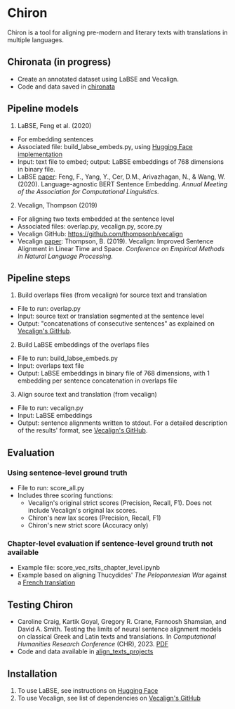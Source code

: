 # Chiron
Chiron is a tool for aligning pre-modern and literary texts with translations in multiple languages.

## Chironata (in progress)
* Create an annotated dataset using LaBSE and Vecalign.
* Code and data saved in [chironata](https://github.com/caro28/chiron/tree/main/chironata)

## Pipeline models
1. LaBSE, Feng et al. (2020)
* For embedding sentences
* Associated file: build_labse_embeds.py, using [Hugging Face implementation](https://huggingface.co/sentence-transformers/LaBSE)
* Input: text file to embed; output: LaBSE embeddings of 768 dimensions in binary file.
* LaBSE [paper](https://arxiv.org/abs/2007.01852): Feng, F., Yang, Y., Cer, D.M., Arivazhagan, N., & Wang, W. (2020). Language-agnostic BERT Sentence Embedding. *Annual Meeting of the Association for Computational Linguistics.*

2. Vecalign, Thompson (2019)
* For aligning two texts embedded at the sentence level
* Associated files: overlap.py, vecalign.py, score.py
* Vecalign GitHub: https://github.com/thompsonb/vecalign
* Vecalign [paper](https://aclanthology.org/D19-1136/): Thompson, B. (2019). Vecalign: Improved Sentence Alignment in Linear Time and Space. *Conference on Empirical Methods in Natural Language Processing.*

## Pipeline steps
1. Build overlaps files (from vecalign) for source text and translation
* File to run: overlap.py
* Input: source text or translation segmented at the sentence level
* Output: "concatenations of consecutive sentences" as explained on [Vecalign's GitHub](https://github.com/thompsonb/vecalign#embed-your-own-documents).

2. Build LaBSE embeddings of the overlaps files
* File to run: build_labse_embeds.py
* Input: overlaps text file
* Output: LaBSE embeddings in binary file of 768 dimensions, with 1 embedding per sentence concatenation in overlaps file

3. Align source text and translation (from vecalign)
* File to run: vecalign.py
* Input: LaBSE embeddings
* Output: sentence alignments written to stdout. For a detailed description of the results' format, see [Vecalign's GitHub](https://github.com/thompsonb/vecalign#run-vecalign-using-provided-embeddings).

## Evaluation
### Using sentence-level ground truth
* File to run: score_all.py
* Includes three scoring functions:
  * Vecalign's original strict scores (Precision, Recall, F1). Does not include Vecalign's original lax scores.
  * Chiron's new lax scores (Precision, Recall, F1)
  * Chiron's new strict score (Accuracy only)

### Chapter-level evaluation if sentence-level ground truth not available
* Example file: score_vec_rslts_chapter_level.ipynb
* Example based on aligning Thucydides' *The Peloponnesian War* against a [French translation](https://github.com/OpenGreekAndLatin/french_trans-dev/blob/master/thucydides_1863.xml)
  
## Testing Chiron
* Caroline Craig, Kartik Goyal, Gregory R. Crane, Farnoosh Shamsian, and David A. Smith. Testing the limits of neural sentence alignment models on classical Greek and Latin texts and translations. In _Computational Humanities Research Conference_ (CHR), 2023. [PDF](https://ceur-ws.org/Vol-3558/paper6193.pdf)
* Code and data available in [align_texts_projects](https://github.com/caro28/chiron/tree/main/align_texts_project)

## Installation
1. To use LaBSE, see instructions on [Hugging Face](https://huggingface.co/sentence-transformers/LaBSE#usage-sentence-transformers)
2. To use Vecalign, see list of dependencies on [Vecalign's GitHub](https://github.com/thompsonb/vecalign#build-vecalign)
